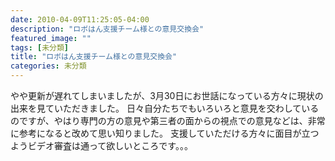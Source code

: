 ```yaml
---
date: 2010-04-09T11:25:05-04:00
description: "ロボはん支援チーム様との意見交換会"
featured_image: ""
tags: [未分類]
title: "ロボはん支援チーム様との意見交換会"
categories: 未分類
---
```


やや更新が遅れてしまいましたが、3月30日にお世話になっている方々に現状の出来を見ていただきました。
日々自分たちでもいろいろと意見を交わしているのですが、やはり専門の方の意見や第三者の面からの視点での意見などは、非常に参考になると改めて思い知りました。
支援していただける方々に面目が立つようビデオ審査は通って欲しいところです。。。
